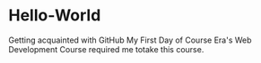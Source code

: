 # Hello-World
Getting acquainted with GitHub
My First Day of Course Era's Web Development Course required me totake this course.
